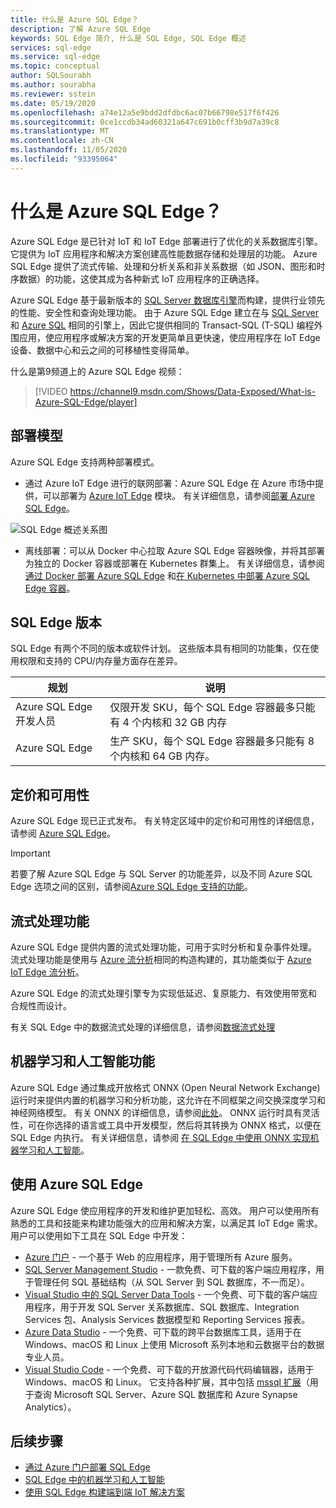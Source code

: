 ```yaml
---
title: 什么是 Azure SQL Edge？
description: 了解 Azure SQL Edge
keywords: SQL Edge 简介, 什么是 SQL Edge, SQL Edge 概述
services: sql-edge
ms.service: sql-edge
ms.topic: conceptual
author: SQLSourabh
ms.author: sourabha
ms.reviewer: sstein
ms.date: 05/19/2020
ms.openlocfilehash: a74e12a5e9bdd2dfdbc6ac07b66798e517f6f426
ms.sourcegitcommit: 0ce1ccdb34ad60321a647c691b0cff3b9d7a39c8
ms.translationtype: MT
ms.contentlocale: zh-CN
ms.lasthandoff: 11/05/2020
ms.locfileid: "93395064"
---
```

# <a name="what-is-azure-sql-edge"></a>什么是 Azure SQL Edge？

Azure SQL Edge 是已针对 IoT 和 IoT Edge 部署进行了优化的关系数据库引擎。 它提供为 IoT 应用程序和解决方案创建高性能数据存储和处理层的功能。 Azure SQL Edge 提供了流式传输、处理和分析关系和非关系数据（如 JSON、图形和时序数据）的功能，这使其成为各种新式 IoT 应用程序的正确选择。

Azure SQL Edge 基于最新版本的 [SQL Server 数据库引擎](/sql/sql-server/sql-server-technical-documentation)而构建，提供行业领先的性能、安全性和查询处理功能。 由于 Azure SQL Edge 建立在与 [SQL Server](/sql/sql-server/sql-server-technical-documentation) 和 [Azure SQL](../azure-sql/index.yml) 相同的引擎上，因此它提供相同的 Transact-SQL (T-SQL) 编程外围应用，使应用程序或解决方案的开发更简单且更快速，使应用程序在 IoT Edge 设备、数据中心和云之间的可移植性变得简单。

什么是第9频道上的 Azure SQL Edge 视频：
> [!VIDEO https://channel9.msdn.com/Shows/Data-Exposed/What-is-Azure-SQL-Edge/player]

## <a name="deployment-models"></a>部署模型

Azure SQL Edge 支持两种部署模式。

- 通过 Azure IoT Edge 进行的联网部署：Azure SQL Edge 在 Azure 市场中提供，可以部署为 [Azure IoT Edge](../iot-edge/about-iot-edge.md) 模块。 有关详细信息，请参阅[部署 Azure SQL Edge](deploy-portal.md)。<br>

![SQL Edge 概述关系图](media/overview/overview.png)

- 离线部署：可以从 Docker 中心拉取 Azure SQL Edge 容器映像，并将其部署为独立的 Docker 容器或部署在 Kubernetes 群集上。 有关详细信息，请参阅[通过 Docker 部署 Azure SQL Edge](disconnected-deployment.md) 和[在 Kubernetes 中部署 Azure SQL Edge 容器](deploy-kubernetes.md)。

## <a name="editions-of-sql-edge"></a>SQL Edge 版本

SQL Edge 有两个不同的版本或软件计划。 这些版本具有相同的功能集，仅在使用权限和支持的 CPU/内存量方面存在差异。

   |**规划**  |**说明**  |
   |---------|---------|
   |Azure SQL Edge 开发人员  |  仅限开发 SKU，每个 SQL Edge 容器最多只能有 4 个内核和 32 GB 内存  |
   |Azure SQL Edge    |  生产 SKU，每个 SQL Edge 容器最多只能有 8 个内核和 64 GB 内存。 |

## <a name="pricing-and-availability"></a>定价和可用性

Azure SQL Edge 现已正式发布。 有关特定区域中的定价和可用性的详细信息，请参阅 [Azure SQL Edge](https://azure.microsoft.com/services/sql-edge/)。

> [!IMPORTANT]
> 若要了解 Azure SQL Edge 与 SQL Server 的功能差异，以及不同 Azure SQL Edge 选项之间的区别，请参阅[Azure SQL Edge 支持的功能](features.md)。

## <a name="streaming-capabilities"></a>流式处理功能  

Azure SQL Edge 提供内置的流式处理功能，可用于实时分析和复杂事件处理。 流式处理功能是使用与 [Azure 流分析](../stream-analytics/stream-analytics-introduction.md)相同的构造构建的，其功能类似于 [Azure IoT Edge 流分析](../stream-analytics/stream-analytics-edge.md)。

Azure SQL Edge 的流式处理引擎专为实现低延迟、复原能力、有效使用带宽和合规性而设计。 

有关 SQL Edge 中的数据流式处理的详细信息，请参阅[数据流式处理](stream-data.md)

## <a name="machine-learning-and-artificial-intelligence-capabilities"></a>机器学习和人工智能功能

Azure SQL Edge 通过集成开放格式 ONNX (Open Neural Network Exchange) 运行时来提供内置的机器学习和分析功能，这允许在不同框架之间交换深度学习和神经网络模型。 有关 ONNX 的详细信息，请参阅[此处](https://onnx.ai/)。 ONNX 运行时具有灵活性，可在你选择的语言或工具中开发模型，然后将其转换为 ONNX 格式，以便在 SQL Edge 内执行。 有关详细信息，请参阅 [在 SQL Edge 中使用 ONNX 实现机器学习和人工智能](onnx-overview.md)。

## <a name="working-with-azure-sql-edge"></a>使用 Azure SQL Edge

Azure SQL Edge 使应用程序的开发和维护更加轻松、高效。 用户可以使用所有熟悉的工具和技能来构建功能强大的应用和解决方案，以满足其 IoT Edge 需求。 用户可以使用如下工具在 SQL Edge 中开发：

- [Azure 门户](https://portal.azure.com/) - 一个基于 Web 的应用程序，用于管理所有 Azure 服务。
- [SQL Server Management Studio](/sql/ssms/download-sql-server-management-studio-ssms/) - 一款免费、可下载的客户端应用程序，用于管理任何 SQL 基础结构（从 SQL Server 到 SQL 数据库，不一而足）。
- [Visual Studio 中的 SQL Server Data Tools](/sql/ssdt/download-sql-server-data-tools-ssdt/) - 一个免费、可下载的客户端应用程序，用于开发 SQL Server 关系数据库、SQL 数据库、Integration Services 包、Analysis Services 数据模型和 Reporting Services 报表。
- [Azure Data Studio](/sql/azure-data-studio/what-is/) - 一个免费、可下载的跨平台数据库工具，适用于在 Windows、macOS 和 Linux 上使用 Microsoft 系列本地和云数据平台的数据专业人员。
- [Visual Studio Code](https://code.visualstudio.com/docs) - 一个免费、可下载的开放源代码代码编辑器，适用于 Windows、macOS 和 Linux。 它支持各种扩展，其中包括 [mssql 扩展](https://aka.ms/mssql-marketplace)（用于查询 Microsoft SQL Server、Azure SQL 数据库和 Azure Synapse Analytics）。


## <a name="next-steps"></a>后续步骤

- [通过 Azure 门户部署 SQL Edge](deploy-portal.md)
- [SQL Edge 中的机器学习和人工智能](onnx-overview.md)
- [使用 SQL Edge 构建端到端 IoT 解决方案](tutorial-deploy-azure-resources.md)